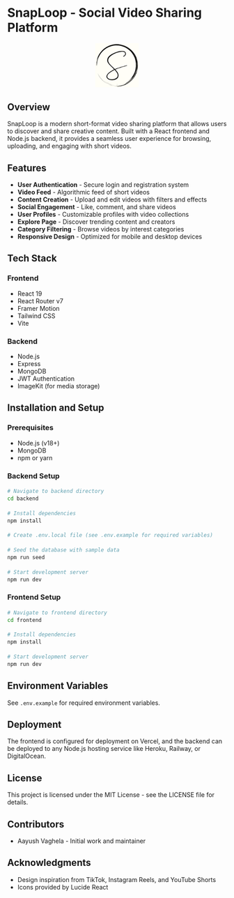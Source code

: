 # SnapLoop - Social Video Sharing Platform

<div align="center">
  <img src="frontend/public/logo.png" alt="SnapLoop Logo" width="100" />
</div>

## Overview

SnapLoop is a modern short-format video sharing platform that allows users to discover and share creative content. Built with a React frontend and Node.js backend, it provides a seamless user experience for browsing, uploading, and engaging with short videos.

## Features

- **User Authentication** - Secure login and registration system
- **Video Feed** - Algorithmic feed of short videos
- **Content Creation** - Upload and edit videos with filters and effects
- **Social Engagement** - Like, comment, and share videos
- **User Profiles** - Customizable profiles with video collections
- **Explore Page** - Discover trending content and creators
- **Category Filtering** - Browse videos by interest categories
- **Responsive Design** - Optimized for mobile and desktop devices

## Tech Stack

### Frontend
- React 19
- React Router v7
- Framer Motion
- Tailwind CSS
- Vite

### Backend
- Node.js
- Express
- MongoDB
- JWT Authentication
- ImageKit (for media storage)

## Installation and Setup

### Prerequisites
- Node.js (v18+)
- MongoDB
- npm or yarn

### Backend Setup
```bash
# Navigate to backend directory
cd backend

# Install dependencies
npm install

# Create .env.local file (see .env.example for required variables)

# Seed the database with sample data
npm run seed

# Start development server
npm run dev
```

### Frontend Setup
```bash
# Navigate to frontend directory
cd frontend

# Install dependencies
npm install

# Start development server
npm run dev
```

## Environment Variables

See `.env.example` for required environment variables.

## Deployment

The frontend is configured for deployment on Vercel, and the backend can be deployed to any Node.js hosting service like Heroku, Railway, or DigitalOcean.

## License

This project is licensed under the MIT License - see the LICENSE file for details.

## Contributors

- Aayush Vaghela - Initial work and maintainer

## Acknowledgments

- Design inspiration from TikTok, Instagram Reels, and YouTube Shorts
- Icons provided by Lucide React